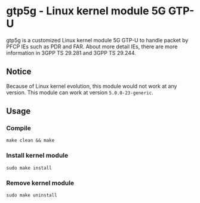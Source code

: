 # gtp5g - Linux kernel module 5G GTP-U
gtp5g is a customized Linux kernel module 5G GTP-U to handle packet
by PFCP IEs such as PDR and FAR. About more detail IEs, there are
more information in 3GPP TS 29.281 and 3GPP TS 29.244.

## Notice
Because of Linux kernel evolution, this module would not work at any version.
This module can work at version `5.0.0-23-generic`.

## Usage
### Compile
```
make clean && make
```

### Install kernel module
```
sudo make install
```

### Remove kernel module
```
sudo make uninstall
```
